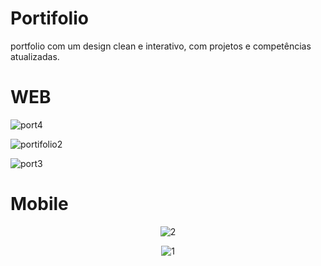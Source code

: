 
# Portifolio
portfolio com um design clean e interativo, com projetos e competências atualizadas.

<h1>WEB</h1>

![port4](https://github.com/user-attachments/assets/ee1ee042-49ff-4096-a2a7-00a9fb7598ca)

![portifolio2](https://github.com/user-attachments/assets/05814630-3cc4-4f2b-9875-22f0f553c5ab)

![port3](https://github.com/user-attachments/assets/244a9e48-fe91-4263-a201-e6b29f93c703)


<h1>Mobile</h1>
<div align="center">
  
![2](https://github.com/user-attachments/assets/c5c72b62-e30a-4f9c-80ed-ad85329cfaf8)

![1](https://github.com/user-attachments/assets/6c20c64b-ef6c-42d4-ad6b-613fda79e9f7)

</div>
